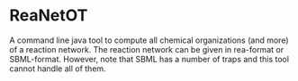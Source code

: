 # ReaNetOT
A command line java tool to compute all chemical organizations (and more) of a reaction network. The reaction network can be given in rea-format or SBML-format. However, note that SBML has a number of traps and this tool cannot handle all of them. 
